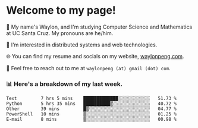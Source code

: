 # Welcome to my page! 

👋 My name's Waylon, and I'm studying Computer Science and Mathematics at UC Santa Cruz. My pronouns are he/him. 

💭 I'm interested in distributed systems and web technologies.

🌐 You can find my resume and socials on my website, [waylonpeng.com](https://www.waylonpeng.com).

📧 Feel free to reach out to me at `waylonpeng (at) gmail (dot) com`.

### 📊 Here's a breakdown of my last week.

<!--START_SECTION:waka-->
```text
Text         7 hrs 5 mins    █████████████░░░░░░░░░░░░   51.73 % 
Python       5 hrs 35 mins   ██████████▒░░░░░░░░░░░░░░   40.72 % 
Other        39 mins         █▒░░░░░░░░░░░░░░░░░░░░░░░   04.77 % 
PowerShell   10 mins         ▒░░░░░░░░░░░░░░░░░░░░░░░░   01.25 % 
E-mail       8 mins          ▒░░░░░░░░░░░░░░░░░░░░░░░░   00.98 % 
```
<!--END_SECTION:waka-->
